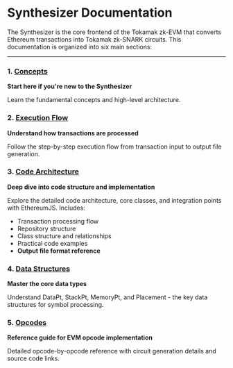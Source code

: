 # Synthesizer Documentation

The Synthesizer is the core frontend of the Tokamak zk-EVM that converts Ethereum transactions into Tokamak zk-SNARK circuits. This documentation is organized into six main sections:

---

### 1. [Concepts](synthesizer/synthesizer-concepts.md)

**Start here if you're new to the Synthesizer**

Learn the fundamental concepts and high-level architecture.

### 2. [Execution Flow](synthesizer/synthesizer-execution-flow.md)

**Understand how transactions are processed**

Follow the step-by-step execution flow from transaction input to output file generation.

### 3. [Code Architecture](synthesizer/synthesizer-architecture.md)

**Deep dive into code structure and implementation**

Explore the detailed code architecture, core classes, and integration points with EthereumJS. Includes:

- Transaction processing flow
- Repository structure
- Class structure and relationships
- Practical code examples
- **Output file format reference**

### 4. [Data Structures](synthesizer/synthesizer-data-structure.md)

**Master the core data types**

Understand DataPt, StackPt, MemoryPt, and Placement - the key data structures for symbol processing.

### 5. [Opcodes](synthesizer/synthesizer-opcodes.md)

**Reference guide for EVM opcode implementation**

Detailed opcode-by-opcode reference with circuit generation details and source code links.
